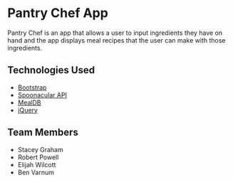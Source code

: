 # Pantry Chef App

Pantry Chef is an app that allows a user to input ingredients they have on hand and the app displays meal recipes that the user can make with those ingredients.


## Technologies Used

- [Bootstrap](http://getbootstrap.com/)
- [Spoonacular API](https://spoonacular.com/food-api)
- [MealDB](https://www.themealdb.com/api.php)
- [jQuery](https://jqueryui.com/)


## Team Members

  * Stacey Graham
  * Robert Powell
  * Elijah Wilcott
  * Ben Varnum
